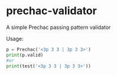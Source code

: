 prechac-validator
=================

A simple Prechac passing pattern validator

Usage:
```python
p = Prechac('<3p 3 3 | 3p 3 3>')
print(p.valid)
#or
print(test('<3p 3 3 | 3p 3 3>'))
```

